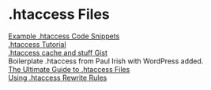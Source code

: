 # .htaccess Files  

[Example .htaccess Code Snippets](http://www.askapache.com/htaccess/#htaccess_Code_Snippets)  
[.htaccess Tutorial](https://my.bluehost.com/cgi/help/htaccess)  
[.htaccess cache and stuff Gist](https://gist.github.com/wycks/3011895)  
Boilerplate .htaccess from Paul Irish with WordPress added.  
[The Ultimate Guide to .htaccess Files](https://code.tutsplus.com/tutorials/the-ultimate-guide-to-htaccess-files--net-4757)  
[Using .htaccess Rewrite Rules](https://mediatemple.net/community/products/dv/204643270/using-htaccess-rewrite-rules)  
[]()  


